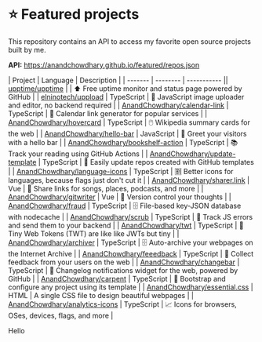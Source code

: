 # ⭐️ Featured projects

This repository contains an API to access my favorite open source projects built by me.

**API:** https://anandchowdhary.github.io/featured/repos.json

<!--start:generated-->

| Project | Language | Description |
| ------- | -------- | ----------- || [upptime/upptime](https://github.com/upptime/upptime) | | ⬆️ Free uptime monitor and status page powered by GitHub |
| [elninotech/uppload](https://github.com/elninotech/uppload) | TypeScript | 📁 JavaScript image uploader and editor, no backend required |
| [AnandChowdhary/calendar-link](https://github.com/AnandChowdhary/calendar-link) | TypeScript | 📅 Calendar link generator for popular services |
| [AnandChowdhary/hovercard](https://github.com/AnandChowdhary/hovercard) | TypeScript | 🖱️ Wikipedia summary cards for the web |
| [AnandChowdhary/hello-bar](https://github.com/AnandChowdhary/hello-bar) | JavaScript | 👋 Greet your visitors with a hello bar |
| [AnandChowdhary/bookshelf-action](https://github.com/AnandChowdhary/bookshelf-action) | TypeScript | 📚 Track your reading using GitHub Actions |
| [AnandChowdhary/update-template](https://github.com/AnandChowdhary/update-template) | TypeScript | 📠 Easily update repos created with GitHub templates |
| [AnandChowdhary/language-icons](https://github.com/AnandChowdhary/language-icons) | TypeScript | 🈹 Better icons for languages, because flags just don't cut it |
| [AnandChowdhary/sharer.link](https://github.com/AnandChowdhary/sharer.link) | Vue | 🔗 Share links for songs, places, podcasts, and more |
| [AnandChowdhary/gitwriter](https://github.com/AnandChowdhary/gitwriter) | Vue | 📝 Version control your thoughts |
| [AnandChowdhary/fraud](https://github.com/AnandChowdhary/fraud) | TypeScript | 🗄 File-based key-JSON database with nodecache |
| [AnandChowdhary/scrub](https://github.com/AnandChowdhary/scrub) | TypeScript | 🧹 Track JS errors and send them to your backend |
| [AnandChowdhary/twt](https://github.com/AnandChowdhary/twt) | TypeScript | 🤏 Tiny Web Tokens (TWT) are like like JWTs but tiny |
| [AnandChowdhary/archiver](https://github.com/AnandChowdhary/archiver) | TypeScript | 🗄️ Auto-archive your webpages on the Internet Archive |
| [AnandChowdhary/feeedback](https://github.com/AnandChowdhary/feeedback) | TypeScript | 🙋 Collect feedback from your users on the web |
| [AnandChowdhary/changebar](https://github.com/AnandChowdhary/changebar) | TypeScript | 🔔 Changelog notifications widget for the web, powered by GitHub |
| [AnandChowdhary/carpent](https://github.com/AnandChowdhary/carpent) | TypeScript | 🔨 Bootstrap and configure any project using its template |
| [AnandChowdhary/essential.css](https://github.com/AnandChowdhary/essential.css) | HTML | A single CSS file to design beautiful webpages |
| [AnandChowdhary/analytics-icons](https://github.com/AnandChowdhary/analytics-icons) | TypeScript | 📈 Icons for browsers, OSes, devices, flags, and more |

<!--end:generated-->

Hello

